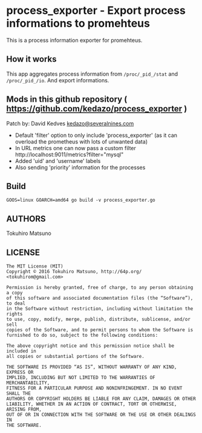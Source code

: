 # process_exporter - Export process informations to promehteus

This is a process information exporter for promehteus.

## How it works

This app aggregates process information from `/proc/_pid_/stat` and `/proc/_pid_/io`. And export informations.

## Mods in this github repository ( https://github.com/kedazo/process_exporter )

Patch by: David Kedves <kedazo@severalnines.com>

- Default 'filter' option to only include 'process_exporter'
  (as it can overload the prometheus with lots of unwanted data)
- In URL metrics one can now pass a custom filter
  http://localhost:9011/metrics?filter="mysql"
- Added 'uid' and 'username' labels
- Also sending 'priority' information for the processes

## Build

    GOOS=linux GOARCH=amd64 go build -v process_exporter.go

## AUTHORS

Tokuhiro Matsuno

## LICENSE

    The MIT License (MIT)
    Copyright © 2016 Tokuhiro Matsuno, http://64p.org/ <tokuhirom@gmail.com>

    Permission is hereby granted, free of charge, to any person obtaining a copy
    of this software and associated documentation files (the “Software”), to deal
    in the Software without restriction, including without limitation the rights
    to use, copy, modify, merge, publish, distribute, sublicense, and/or sell
    copies of the Software, and to permit persons to whom the Software is
    furnished to do so, subject to the following conditions:

    The above copyright notice and this permission notice shall be included in
    all copies or substantial portions of the Software.

    THE SOFTWARE IS PROVIDED “AS IS”, WITHOUT WARRANTY OF ANY KIND, EXPRESS OR
    IMPLIED, INCLUDING BUT NOT LIMITED TO THE WARRANTIES OF MERCHANTABILITY,
    FITNESS FOR A PARTICULAR PURPOSE AND NONINFRINGEMENT. IN NO EVENT SHALL THE
    AUTHORS OR COPYRIGHT HOLDERS BE LIABLE FOR ANY CLAIM, DAMAGES OR OTHER
    LIABILITY, WHETHER IN AN ACTION OF CONTRACT, TORT OR OTHERWISE, ARISING FROM,
    OUT OF OR IN CONNECTION WITH THE SOFTWARE OR THE USE OR OTHER DEALINGS IN
    THE SOFTWARE.


